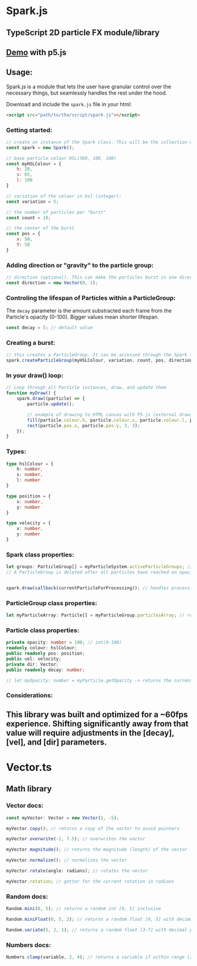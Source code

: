 # Spark.js
## TypeScript 2D particle FX module/library

## [Demo](https://editor.p5js.org/Wojtek987/sketches/UqBWRs7yg) with p5.js

## Usage:
Spark.js is a module that lets the user have granular control over the necessary things, but seamlessly handles the rest under the hood.

Download and include the `spark.js` file in your html:
```html
<script src="path/to/the/script/spark.js"></script>
```

### Getting started:

```js
// create an instance of the Spark class. This will be the collection of its ParticleGroups and Particles. You can have multiple of these running simultaneously, ex. one for directional combat bursts and one for generic firework-like bursts
const spark = new Spark();

// base particle colour HSL(360, 100, 100)
const myHSLColour = {
    h: 20,
    s: 65,
    l: 100
}

// variation of the colour in hsl (integer):
const variation = 5;

// the number of particles per "burst"
const count = 10;

// the center of the burst
const pos = {
    x: 50,
    Y: 50
}
```

### Adding direction or "gravity" to the particle group:
```js
// direction (optional). This can make the particles burst in one direction, not the firework-like default of (x: 0, y: 0). These values are added each update to the pos of the Particle. Negative values are accepted
const direction = new Vector(0, 1);
```

### Controling the lifespan of Particles within a ParticleGroup:
The ```decay``` parameter is the amount substracted each frame from the Particle's opacity (0-100). Bigger values mean shorter lifespan.
```js
const decay = 5; // default value
```

### Creating a burst:
```js
// this creates a ParticleGroup. It can be accessed through the Spark through its [.activeParticleGroups] property. Once a ParticleGroup has been created, it should be handled in the draw() loop immediately.
spark.createParticleGroup(myHSLColour, variation, count, pos, direction);
```

### In your draw() loop:
```js
// Loop through all Particle instances, draw, and update them
function myDraw() {
    spark.draw((particle) => {
        particle.update();

        // example of drawing to HTML canvas with P5.js (external drawing library)
        fill(particle.colour.h, particle.colour.s, particle.colour.l, particle.getOpacity);
        rect(particle.pos.x, particle.pos.y, 3, 3);
    });
}
```


### Types:
```ts
type hslColour = {
    h: number,
    s: number,
    l: number
}

type position = {
    x: number,
    y: number
}

type velocity = {
    x: number,
    y: number
}
```

### Spark class properties:
```ts
let groups: ParticleGroup[] = myParticleSystem.activeParticleGroups; // returns all instances of active ParticleGroup classes
// A ParticleGroup is deleted after all particles have reached an opacity of 0


spark.draw(callback(currentParticleForProcessing)); // handles processing of every particle with your callback function
```

### ParticleGroup class properties:
```ts
let myParticleArray: Particle[] = myParticleGroup.particlesArray; // returns a list of all of a PraticleGroup's Particle class instances
```

### Particle class properties:
```ts
private opacity: number = 100; // int(0-100)
readonly colour: hslColour;
public readonly pos: position;
public vel: velocity;
private dir: Vector;
public readonly decay: number;

// let myOpacity: number = myParticle.getOpacity -> returns the current opacity of the Particle
```
### Considerations:
This library was built and optimized for a ~60fps experience. Shifting significantly away from that value will require adjustments in the [decay], [vel], and [dir] parameters.
---
# Vector.ts
## Math library

### Vector docs:
```ts
const myVector: Vector = new Vector(1, -5);

myVector.copy(); // returns a copy of the vector to avoid pointers

myVector.overwrite(-2, 7.5); // overwrites the vector

myVector.magnitude(); // returns the magnitude (length) of the vector

myVector.normalize(); // normalizes the vector

myVector.rotate(angle: radians); // rotates the vector

myVector.rotation; // getter for the current rotation in radians
```
### Random docs:
```ts
Random.mini(0, 5); // returns a random int [0, 5] inclusive

Random.miniFloat(0, 5, 2); // returns a random float [0, 5] with decimal precision of 2

Random.variate(5, 2, 1); // returns a random float [3-7] with decimal precision of 1
```

### Numbers docs:
```ts
Numbers.clamp(variable, 2, 4); // returns a variable if within range [2-4], else returns the closest limit
```
